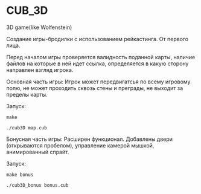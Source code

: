 # CUB_3D
3D game(like Wolfenstein)

Создание игры-бродилки с использованием рейкастинга. От первого лица.

Перед началом игры проверяется валидность поданной карты, наличие файлов на которые в ней идет ссылка, определяется в какую сторону направлен взгляд игрока.

Основная часть игры:
  Игрок может передвигатсья по всему игровому полю, не может проходить сквозь стены и преграды, не выходит за пределы карты.
  
  Запуск:
    
    make
    
    ./cub3D map.cub
    
Бонусная часть игры:
  Расширен функционал. Добавлены двери (открываются пробелом), управление камерой мышкой, анимированный спрайт.
  
  Запуск:
  
    make bonus
    
    ./cub3D_bonus bonus.cub
